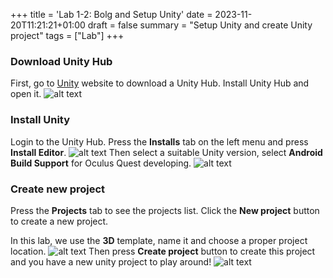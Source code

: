 +++
title = 'Lab 1-2: Bolg and Setup Unity'
date = 2023-11-20T11:21:21+01:00
draft = false
summary = "Setup Unity and create Unity project"
tags = ["Lab"]
+++

### Download Unity Hub 
First, go to [Unity](https://unity.com/) website to download a Unity Hub. Install Unity Hub and open it.
![alt text](unity.png)

### Install Unity
Login to the Unity Hub. Press the **Installs** tab on the left menu and press **Install Editor**.
![alt text](install_unity.png)
Then select a suitable Unity version, select **Android Build Support** for Oculus Quest developing.
![alt text](install_unity_1.png)

### Create new project
Press the **Projects** tab to see the projects list. Click the **New project** button to create a new project.

In this lab, we use the **3D** template, name it and choose a proper project location.
![alt text](new_project.png)
Then press **Create project** button to create this project and you have a new unity project to play around!
![alt text](editor.png)

